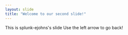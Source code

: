 ```yaml
---
layout: slide
title: "Welcome to our second slide!"
---
```

This is splunk-ejohns's slide
Use the left arrow to go back!
